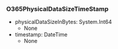 ### O365PhysicalDataSizeTimeStamp
- physicalDataSizeInBytes: System.Int64
  - None
- timestamp: DateTime
  - None
